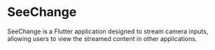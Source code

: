 # SeeChange

SeeChange is a Flutter application designed to stream camera inputs, allowing users to view the streamed content in other applications. 


